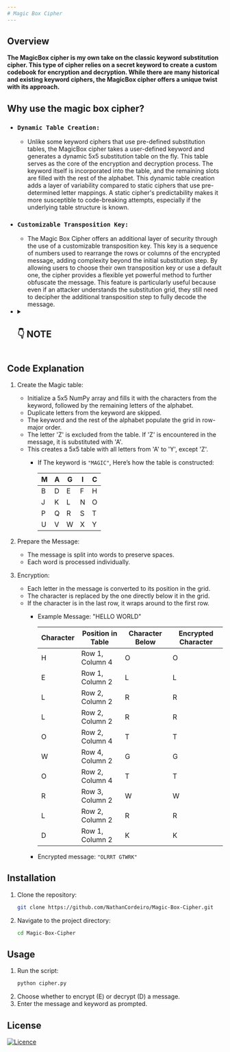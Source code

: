 ```yaml
---
# Magic Box Cipher
---
```


## Overview
**The MagicBox cipher is my own take on the classic keyword substitution cipher.  This type of cipher relies on a secret keyword to create a custom codebook for encryption and decryption. While there are many historical and existing keyword ciphers, the MagicBox cipher offers a unique twist with its approach.**

## Why use the magic box cipher?
  - ### `Dynamic Table Creation:`
      - Unlike some keyword ciphers that use pre-defined substitution tables, the MagicBox cipher takes a user-defined keyword and generates a dynamic 5x5 substitution table on the fly. This table serves as the core of the encryption and decryption process. The keyword itself is incorporated into the table, and the remaining slots are filled with the rest of the alphabet. This dynamic table creation adds a layer of variability compared to static ciphers that use pre-determined letter mappings. A static cipher's predictability makes it more susceptible to code-breaking attempts, especially if the underlying table structure is known.

  - ### `Customizable Transposition Key:`
      - The Magic Box Cipher offers an additional layer of security through the use of a customizable transposition key. This key is a sequence of numbers used to rearrange the rows or columns of the encrypted message, adding complexity beyond the initial substitution step. By allowing users to choose their own transposition key or use a default one, the cipher provides a flexible yet powerful method to further obfuscate the message. This feature is particularly useful because even if an attacker understands the substitution grid, they still need to decipher the additional transposition step to fully decode the message.

  - <details>

    <summary>  <h2> 👇 NOTE</h2> </summary>

       
       | *While the MagicBox cipher offers a fun and educational way to explore cryptography, it's important to acknowledge its limitations. For truly secure communication, especially when dealing with                sensitive information, stronger encryption algorithms are recommended. However, for specific use cases where a layer of basic obscurity is desired, the MagicBox cipher can be a useful tool.* |
       |:--|

    ---
    </details>

## Code Explanation
1. Create the Magic table:
   - Initialize a 5x5 NumPy array and fills it with the characters from the keyword, followed by the remaining letters of the alphabet.
   - Duplicate letters from the keyword are skipped.
   - The keyword and the rest of the alphabet populate the grid in row-major order.
   - The letter 'Z' is excluded from the table. If 'Z' is encountered in the message, it is substituted with 'A'.
   - This creates a 5x5 table with all letters from 'A' to 'Y', except 'Z'.
       - If The keyword is `"MAGIC"`, Here’s how the table is constructed:
       
         | M | A | G | I | C |
         |---|---|---|---|---|
         | B | D | E | F | H |
         | J | K | L | N | O |
         | P | Q | R | S | T |
         | U | V | W | X | Y |

  2. Prepare the Message:
       - The message is split into words to preserve spaces.
       - Each word is processed individually.

  3. Encryption:
       - Each letter in the message is converted to its position in the grid.
       - The character is replaced by the one directly below it in the grid.
       - If the character is in the last row, it wraps around to the first row.
           - Example Message: "HELLO WORLD"

             | Character | Position in Table | Character Below | Encrypted Character |
             |-----------|-------------------|-----------------|---------------------|
             |     H     |  Row 1, Column 4  |        O        |          O          |
             |     E     |  Row 1, Column 2  |        L        |          L          |
             |     L     |  Row 2, Column 2  |        R        |          R          |
             |     L     |  Row 2, Column 2  |        R        |          R          |
             |     O     |  Row 2, Column 4  |        T        |          T          |
             |     W     |  Row 4, Column 2  |        G        |          G          |
             |     O     |  Row 2, Column 4  |        T        |          T          |
             |     R     |  Row 3, Column 2  |        W        |          W          |
             |     L     |  Row 2, Column 2  |        R        |          R          |
             |     D     |  Row 1, Column 2  |        K        |          K          |

            - Encrypted message: `"OLRRT GTWRK"`

## Installation
1. Clone the repository:
   ```sh
   git clone https://github.com/NathanCordeiro/Magic-Box-Cipher.git
   ```
2. Navigate to the project directory:
   ```sh
   cd Magic-Box-Cipher
   ```
## Usage
1. Run the script:
   ```sh
   python cipher.py
   ```
2. Choose whether to encrypt (E) or decrypt (D) a message.
3. Enter the message and keyword as prompted.

## License
[![Licence](https://img.shields.io/github/license/Ileriayo/markdown-badges?style=for-the-badge)](./LICENSE)
